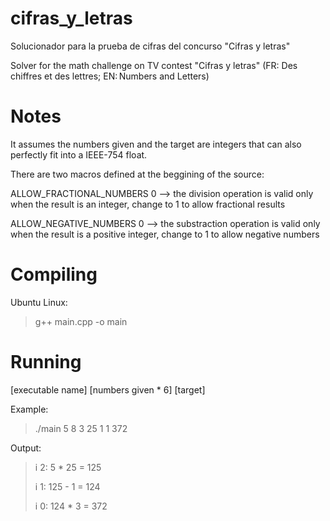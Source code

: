 # cifras_y_letras
Solucionador para la prueba de cifras del concurso "Cifras y letras"

Solver for the math challenge on TV contest "Cifras y letras" (FR: Des chiffres et des lettres; EN: Numbers and Letters)

# Notes
It assumes the numbers given and the target are integers that can also perfectly fit into a IEEE-754 float.

There are two macros defined at the beggining of the source:

ALLOW_FRACTIONAL_NUMBERS 0 --> the division operation is valid only when the result is an integer, change to 1 to allow fractional results

ALLOW_NEGATIVE_NUMBERS 0 --> the substraction operation is valid only when the result is a positive integer, change to 1 to allow negative numbers


# Compiling
Ubuntu Linux:
>  g++ main.cpp -o main

# Running
[executable name] [numbers given * 6] [target]

Example:
>  ./main   5   8   3   25   1   1   372

Output:
> i 2: 5 * 25 = 125
> 
> i 1: 125 - 1 = 124
> 
> i 0: 124 * 3 = 372

